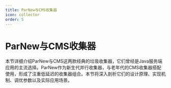 ```yaml
---
title: ParNew与CMS收集器
icon: collector
order: 5
---
```


# ParNew与CMS收集器

本节详细介绍ParNew与CMS这两款经典的垃圾收集器，它们曾经是Java服务端应用的主流选择。ParNew作为新生代并行收集器，与老年代的CMS收集器搭配使用，形成了注重低延迟的收集器组合。本节将深入剖析它们的设计原理、实现机制、调优参数以及实际应用场景。
